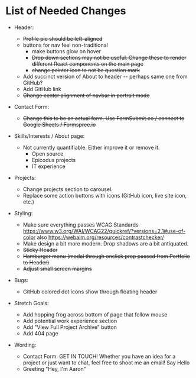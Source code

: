 # List of Needed Changes

- Header:
  - ~~Profile pic should be left-aligned~~
  - buttons for nav feel non-traditional
    - make buttons glow on hover
    - ~~Drop down sections may not be useful. Change these to render different React components on the main page~~
    - ~~change pointer icon to not be question mark~~
  - Add succinct version of About to header -- perhaps same one from GitHub?
  - Add GitHub link
  - ~~Change center alignment of navbar in portrait mode~~

- Contact Form:
  - ~~Change this to be an actual form. Use FormSubmit.co / connect to Google Sheets / Formspree.io~~

- Skills/Interests / About page:
  - Not currently quantifiable. Either improve it or remove it.
    - Open source
    - Epicodus projects
    - IT experience

- Projects:
  - Change projects section to carousel.
  - Replace some action buttons with icons (GitHub icon, live site icon, etc.)

- Styling:
  - Make sure everything passes WCAG Standards https://www.w3.org/WAI/WCAG22/quickref/?versions=2.1#use-of-color also https://webaim.org/resources/contrastchecker/
  - Make design a bit more modern. Drop shadows are a bit antiquated.
  - ~~Sticky Header~~
  - ~~Hamburger menu (modal through onclick prop passed from Portfolio to Header)~~
  - ~~Adjust small screen margins~~


- Bugs:
  - GitHub colored dot icons show through floating header


- Stretch Goals:
  - Add hopping frog across bottom of page that follow mouse
  - Add potential work experience section
  - Add "View Full Project Archive" button
  - Add 404 page

- Wording:
  - Contact Form: GET IN TOUCH!
    Whether you have an idea for a project or just want to chat, feel free to shoot me an email! Say Hello
  - Greeting "Hey, I'm Aaron"